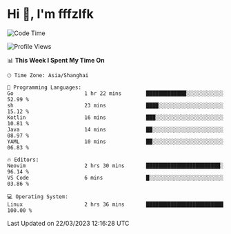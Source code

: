 # Hi 👋, I'm fffzlfk

<!--START_SECTION:waka-->
![Code Time](http://img.shields.io/badge/Code%20Time-115%20hrs%2020%20mins-blue)

![Profile Views](http://img.shields.io/badge/Profile%20Views-0-blue)

📊 **This Week I Spent My Time On** 

```text
🕑︎ Time Zone: Asia/Shanghai

💬 Programming Languages: 
Go                       1 hr 22 mins        █████████████░░░░░░░░░░░░   52.99 % 
sh                       23 mins             ████░░░░░░░░░░░░░░░░░░░░░   15.12 % 
Kotlin                   16 mins             ███░░░░░░░░░░░░░░░░░░░░░░   10.81 % 
Java                     14 mins             ██░░░░░░░░░░░░░░░░░░░░░░░   08.97 % 
YAML                     10 mins             ██░░░░░░░░░░░░░░░░░░░░░░░   06.83 % 

🔥 Editors: 
Neovim                   2 hrs 30 mins       ████████████████████████░   96.14 % 
VS Code                  6 mins              █░░░░░░░░░░░░░░░░░░░░░░░░   03.86 % 

💻 Operating System: 
Linux                    2 hrs 36 mins       █████████████████████████   100.00 % 
```


 Last Updated on 22/03/2023 12:16:28 UTC
<!--END_SECTION:waka-->
